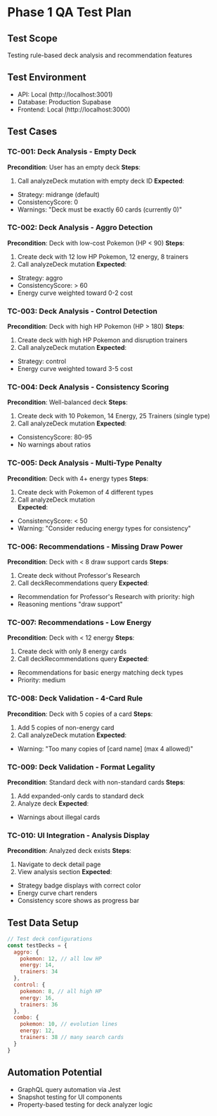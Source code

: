 # Phase 1 QA Test Plan

## Test Scope
Testing rule-based deck analysis and recommendation features

## Test Environment
- API: Local (http://localhost:3001)
- Database: Production Supabase
- Frontend: Local (http://localhost:3000)

## Test Cases

### TC-001: Deck Analysis - Empty Deck
**Precondition**: User has an empty deck
**Steps**:
1. Call analyzeDeck mutation with empty deck ID
**Expected**: 
- Strategy: midrange (default)
- ConsistencyScore: 0
- Warnings: "Deck must be exactly 60 cards (currently 0)"

### TC-002: Deck Analysis - Aggro Detection
**Precondition**: Deck with low-cost Pokemon (HP < 90)
**Steps**:
1. Create deck with 12 low HP Pokemon, 12 energy, 8 trainers
2. Call analyzeDeck mutation
**Expected**:
- Strategy: aggro
- ConsistencyScore: > 60
- Energy curve weighted toward 0-2 cost

### TC-003: Deck Analysis - Control Detection  
**Precondition**: Deck with high HP Pokemon (HP > 180)
**Steps**:
1. Create deck with high HP Pokemon and disruption trainers
2. Call analyzeDeck mutation
**Expected**:
- Strategy: control
- Energy curve weighted toward 3-5 cost

### TC-004: Deck Analysis - Consistency Scoring
**Precondition**: Well-balanced deck
**Steps**:
1. Create deck with 10 Pokemon, 14 Energy, 25 Trainers (single type)
2. Call analyzeDeck mutation
**Expected**:
- ConsistencyScore: 80-95
- No warnings about ratios

### TC-005: Deck Analysis - Multi-Type Penalty
**Precondition**: Deck with 4+ energy types
**Steps**:
1. Create deck with Pokemon of 4 different types
2. Call analyzeDeck mutation  
**Expected**:
- ConsistencyScore: < 50
- Warning: "Consider reducing energy types for consistency"

### TC-006: Recommendations - Missing Draw Power
**Precondition**: Deck with < 8 draw support cards
**Steps**:
1. Create deck without Professor's Research
2. Call deckRecommendations query
**Expected**:
- Recommendation for Professor's Research with priority: high
- Reasoning mentions "draw support"

### TC-007: Recommendations - Low Energy
**Precondition**: Deck with < 12 energy
**Steps**:
1. Create deck with only 8 energy cards
2. Call deckRecommendations query
**Expected**:
- Recommendations for basic energy matching deck types
- Priority: medium

### TC-008: Deck Validation - 4-Card Rule
**Precondition**: Deck with 5 copies of a card
**Steps**:
1. Add 5 copies of non-energy card
2. Call analyzeDeck mutation
**Expected**:
- Warning: "Too many copies of [card name] (max 4 allowed)"

### TC-009: Deck Validation - Format Legality
**Precondition**: Standard deck with non-standard cards
**Steps**:
1. Add expanded-only cards to standard deck
2. Analyze deck
**Expected**:
- Warnings about illegal cards

### TC-010: UI Integration - Analysis Display
**Precondition**: Analyzed deck exists
**Steps**:
1. Navigate to deck detail page
2. View analysis section
**Expected**:
- Strategy badge displays with correct color
- Energy curve chart renders
- Consistency score shows as progress bar

## Test Data Setup
```javascript
// Test deck configurations
const testDecks = {
  aggro: {
    pokemon: 12, // all low HP
    energy: 14,
    trainers: 34
  },
  control: {
    pokemon: 8, // all high HP
    energy: 16,
    trainers: 36
  },
  combo: {
    pokemon: 10, // evolution lines
    energy: 12,
    trainers: 38 // many search cards
  }
}
```

## Automation Potential
- GraphQL query automation via Jest
- Snapshot testing for UI components
- Property-based testing for deck analyzer logic
